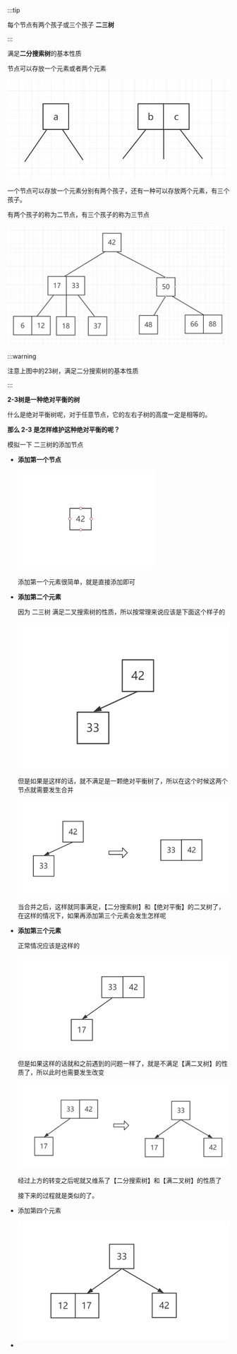 

:::tip

每个节点有两个孩子或三个孩子    **二三树**



:::

满足**二分搜索树**的基本性质

节点可以存放一个元素或者两个元素

<img src="../.vuepress/public/image-20200403014857152.png" alt="image-20200403014857152" style="zoom:80%;" />

一个节点可以存放一个元素分别有两个孩子，还有一种可以存放两个元素，有三个孩子。

有两个孩子的称为二节点，有三个孩子的称为三节点

<img src="../.vuepress/public/image-20200403015609323.png" alt="image-20200403015609323" style="zoom:80%;" />

:::warning

注意上图中的23树，满足二分搜索树的基本性质

:::



**2-3树是一种绝对平衡的树**

什么是绝对平衡树呢，对于任意节点，它的左右子树的高度一定是相等的。



**那么 2-3 是怎样维护这种绝对平衡的呢？**



模拟一下 二三树的添加节点

- **添加第一个节点**

  <img src="../.vuepress/public/image-20200408094810014.png" alt="image-20200408094810014" style="zoom:80%;" />

  添加第一个元素很简单，就是直接添加即可

  

- **添加第二个元素**

  因为 二三树 满足二叉搜索树的性质，所以按常理来说应该是下面这个样子的

  <img src="../.vuepress/public/image-20200408095120505.png" alt="image-20200408095120505" style="zoom:80%;" />

  但是如果是这样的话，就不满足是一颗绝对平衡树了，所以在这个时候这两个节点就需要发生合并

  <img src="../.vuepress/public/image-20200408095636964.png" alt="image-20200408095636964" style="zoom:80%;" />

  当合并之后，这样就同事满足，【二分搜索树】和【绝对平衡】的二叉树了，在这样的情况下，如果再添加第三个元素会发生怎样呢
  
  
  
- **添加第三个元素**

  正常情况应该是这样的

  <img src="../.vuepress/public/image-20200408095745118.png" alt="image-20200408095745118" style="zoom:80%;" />

  但是如果这样的话就和之前遇到的问题一样了，就是不满足【满二叉树】的性质了，所以此时也需要发生改变

  <img src="../.vuepress/public/image-20200408095954219.png" alt="image-20200408095954219" style="zoom:80%;" />

  经过上方的转变之后呢就又维系了【二分搜索树】和【满二叉树】的性质了
  
  接下来的过程就是类似的了。
  
  
  
- 添加第四个元素

  <img src="../.vuepress/public/image-20200408100320197.png" alt="image-20200408100320197" style="zoom:80%;" />

- 

